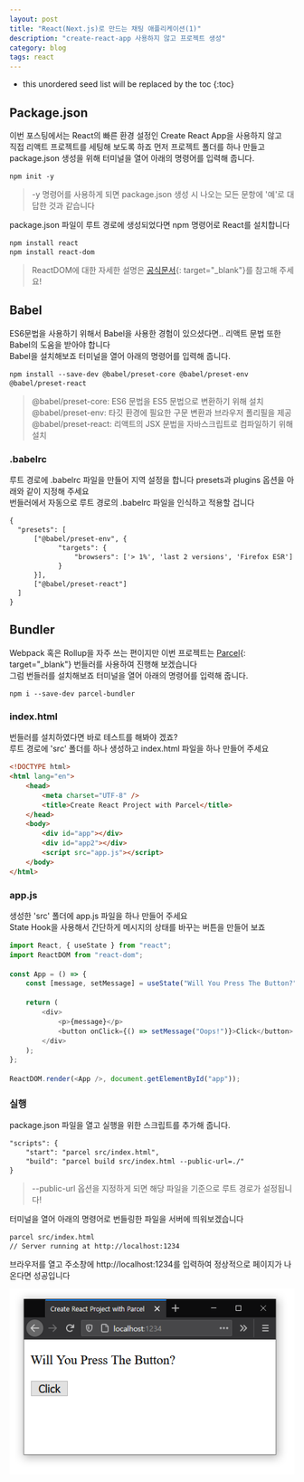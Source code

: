 ```yaml
---
layout: post
title: "React(Next.js)로 만드는 채팅 애플리케이션(1)"
description: "create-react-app 사용하지 않고 프로젝트 생성"
category: blog
tags: react
---
```


<!--more-->

* this unordered seed list will be replaced by the toc
{:toc}

## Package.json

이번 포스팅에서는 React의 빠른 환경 설정인 Create React App을 사용하지 않고     
직접 리액트 프로젝트를 세팅해 보도록 하죠 먼저 프로젝트 폴더를 하나 만들고  
package.json 생성을 위해 터미널을 열어 아래의 명령어를 입력해 줍니다.

```shell
npm init -y
```

> -y 명령어를 사용하게 되면 package.json 생성 시 나오는 모든 문항에 '예'로 대답한 것과 같습니다   

package.json 파일이 루트 경로에 생성되었다면 npm 명령어로 React를 설치합니다  

```shell
npm install react 
npm install react-dom
```

> ReactDOM에 대한 자세한 설명은 [공식문서](https://ko.reactjs.org/docs/react-dom.html){: target="_blank"}를 참고해 주세요! 

## Babel

ES6문법을 사용하기 위해서 Babel을 사용한 경험이 있으셨다면.. 리액트 문법 또한 Babel의 도움을 받아야 합니다   
Babel을 설치해보죠 터미널을 열어 아래의 명령어를 입력해 줍니다.

```shell
npm install --save-dev @babel/preset-core @babel/preset-env @babel/preset-react
```

> @babel/preset-core: ES6 문법을 ES5 문법으로 변환하기 위해 설치   
> @babel/preset-env: 타깃 환경에 필요한 구문 변환과 브라우저 폴리필을 제공  
> @babel/preset-react: 리액트의 JSX 문법을 자바스크립트로 컴파일하기 위해 설치   

### .babelrc

루트 경로에 .babelrc 파일을 만들어 지역 설정을 합니다 presets과 plugins 옵션을 아래와 같이 지정해 주세요     
번들러에서 자동으로 루트 경로의 .babelrc 파일을 인식하고 적용할 겁니다   

```
{
  "presets": [
      ["@babel/preset-env", {
            "targets": {
                "browsers": ['> 1%', 'last 2 versions', 'Firefox ESR']
            }
      }],
      ["@babel/preset-react"]
  ]
}
```


## Bundler

Webpack 혹은 Rollup을 자주 쓰는 편이지만 이번 프로젝트는 [Parcel](https://ko.parceljs.org/){: target="_blank"} 번들러를 사용하여 진행해 보겠습니다    
그럼 번들러를 설치해보죠 터미널을 열어 아래의 명령어를 입력해 줍니다.  

```shell
npm i --save-dev parcel-bundler
```

### index.html

번들러를 설치하였다면 바로 테스트를 해봐야 겠죠?   
루트 경로에 'src' 폴더를 하나 생성하고 index.html 파일을 하나 만들어 주세요         

```html
<!DOCTYPE html>
<html lang="en">
    <head>
        <meta charset="UTF-8" />
        <title>Create React Project with Parcel</title>
    </head>
    <body>
        <div id="app"></div>
        <div id="app2"></div>
        <script src="app.js"></script>
    </body>
</html>
``` 

### app.js

생성한 'src' 폴더에 app.js 파일을 하나 만들어 주세요  
State Hook을 사용해서 간단하게 메시지의 상태를 바꾸는 버튼을 만들어 보죠       

```javascript
import React, { useState } from "react";
import ReactDOM from "react-dom";

const App = () => {
    const [message, setMessage] = useState("Will You Press The Button?");

    return (
        <div>
            <p>{message}</p>
            <button onClick={() => setMessage("Oops!")}>Click</button>
        </div>
    );
};

ReactDOM.render(<App />, document.getElementById("app"));
```

### 실행
 
package.json 파일을 열고 실행을 위한 스크립트를 추가해 줍니다.  

```
"scripts": {
    "start": "parcel src/index.html",
    "build": "parcel build src/index.html --public-url=./"
}
```

> --public-url 옵션을 지정하게 되면 해당 파일을 기준으로 루트 경로가 설정됩니다!  
 
터미널을 열어 아래의 명령어로 번들링한 파일을 서버에 띄워보겠습니다  

```shell
parcel src/index.html
// Server running at http://localhost:1234
```
  
브라우저를 열고 주소창에 http://localhost:1234를 입력하여 정상적으로 페이지가 나온다면 성공입니다  

![Local Page](/assets/img/2020-04-26/page.png)
 



